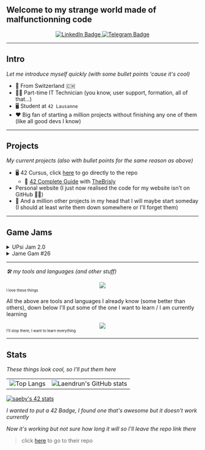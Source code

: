 ## Welcome to my strange world made of malfunctionning code

<div id="header" align="center">
	<div id="badges">
		<a href="https://www.linkedin.com/in/simon-aeby/">
			<img src="https://img.shields.io/badge/LinkedIn-blue?style=for-the-badge&logo=linkedin&logoColor=white" alt="LinkedIn Badge"/>
		</a>
		<a href="https://t.me/Laendrun">
			<img src="https://img.shields.io/badge/Telegram-blue?style=for-the-badge&logo=telegram&logoColor=white" alt="Telegram Badge"/>
		</a>
	</div>
</div>

<hr>

## Intro

*Let me introduce myself quickly (with some bullet points 'cause it's cool)*

- :pushpin: From Switzerland :switzerland:
- :man_technologist: Part-time IT Technician (you know, user support, formation, all of that...)
- :desktop_computer: Student at `42 Lausanne`
- :heart: Big fan of starting a million projects without finishing any one of them (like all good devs I know)

<hr>

## Projects 
*My current projects (also with bullet points for the same reason as above)*

- :desktop_computer: 42 Cursus, click [here](https://github.com/Laendrun/42) to go directly to the repo
	- :notebook: [42 Complete Guide](https://42-cursus.gitbook.io/guide/)  with [TheBrisly](https://github.com/TheBrisly)
- Personal website (I just now realised the code for my website isn't on GitHub :man_facepalming:)
- :thought_balloon: And a million other projects in my head that I will maybe start someday (I should at least write them down somewhere or I'll forget them)

<hr>

## Game Jams

<details>
	<summary>UPsi Jam 2.0</summary>
	<ul>
		<li>Date: 11.18.2022 - 11.20.2022</li>
		<li>Theme: <strong>Always More</strong></li>
		<li>Rank: 9/21</li>
		<li>Our game <a href="https://diabolo257.itch.io/joastro">here</a></li>
		<li>All submissions <a href="https://itch.io/jam/upsi-jam-2-0/entries">here</a></li>
		<li>Team
			<ul>
				<li><a href="https://github.com/diabolo257">Thomas</a></li>
				<li><a href="https://github.com/benybens">Yassine</a></li>
				<li><a href="https://github.com/LeRoiErrant"></a>Victor</li>
			</ul>
		</li>
	</ul>
</details>

<details>
	<summary>Jame Gam #26</summary>
	<ul>
		<li>Date: 03.24.2023 - 03.29.2023</li>
		<li>Theme: <strong>You are the monster</strong></li>
		<li>Special item: <strong>Card</strong></li>
		<li>Rank: 34/86</li>
		<li>Our game <a href="https://laendrun.itch.io/jame-gam-26">here</a></li>
		<li>All submissions <a href="https://itch.io/jam/jame-gam-26/entries">here</a></li>
		<li>Team
			<ul>
				<li>mikoolec <a href="https://mikoolec.itch.io/">Itch</a> and <a href="https://creator.nightcafe.studio/u/mikoolec">NightCafe</a></li>
				<li>space.fox <a href="https://spacewolfmusic.itch.io/">Itch</a> and <a href="https://soundcloud.com/spacewolfmusic">SoundCloud</a></li>
			</ul>
		</li>
	</ul>
</details>

<hr>

*:hammer_and_wrench: my tools and languages (and other stuff)*

<div>
	<div id="icons" align="center">
		<a href="https://skillicons.dev">
			<img src="https://skillicons.dev/icons?i=git,c,cpp,js,nodejs,vue,mongo,mysql,vscode,discord,html,css" />
		</a>
	</div>
	<sub><sup>I love these things</sup></sub>
</div>

All the above are tools and languages I already know (some better than others), down below I'll put some of the one I want to learn / I am currently learning

<div>
	<div id="icons" align="center">
		<a href="https://skillicons.dev">
			<img src="https://skillicons.dev/icons?i=ts,docker,rust,angular,react,kotlin,flutter,nextjs,py" />
		</a>
	</div>
	<sub><sup>I'll stop there, I want to learn everything</sup></sub>
</div>

<hr>

## Stats

*These things look cool, so I'll put them here*

| | |
| --- | --- |
|![Top Langs](https://github-readme-stats.vercel.app/api/top-langs/?username=Laendrun&layout=compact&theme=dark)|![Laendrun's GitHub stats](https://github-readme-stats.vercel.app/api?username=Laendrun&layout=compact&theme=dark)|

[![saeby's 42 stats](https://badge42.vercel.app/api/v2/clajrtbie02590fl80dnr43p4/stats?cursusId=21&coalitionId=193)](https://github.com/JaeSeoKim/badge42)

*I wanted to put a 42 Badge, I found one that's awesome but it doesn't work currently*

*Now it's working but not sure how long it will so I'll leave the repo link there*

> click [here](https://github.com/JaeSeoKim/badge42) to go to their repo
